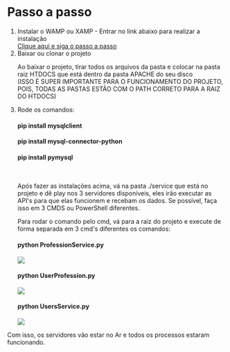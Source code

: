 <h1>Passo a passo</h1>
<ol>
  <li>Instalar o WAMP ou XAMP - Entrar no link abaixo para realizar a instalação</li>
  <a href="https://blog.templatetoaster.com/how-to-install-wamp/">Clique aqui e siga o passo a passo</a>
  <li>Baixar ou clonar o projeto</li>
  <p>Ao baixar o projeto, tirar todos os arquivos da pasta e colocar na pasta raiz HTDOCS que está dentro da pasta APACHE do seu disco <br> (ISSO É SUPER IMPORTANTE PARA O FUNCIONAMENTO DO PROJETO, POIS, TODAS AS PASTAS ESTÃO COM O PATH CORRETO PARA A RAIZ DO HTDOCS)</p>
  <li>Rode os comandos:</li>
  <h4>pip install mysqlclient</h4>
  <h4>pip install mysql-connector-python</h4>
  <h4>pip install pymysql</h4>
  
  <br>
  <p>Após fazer as instalações acima, vá na pasta ./service que está no projeto e dê play nos 3 servidores disponíveis, eles irão executar as API's 
  para que elas funcionem e recebam os dados. Se possível, faça isso em 3 CMDS ou PowerShell diferentes.</p>
  <p>Para rodar o comando pelo cmd, vá para a raiz do projeto e execute de forma separada em 3 cmd's diferentes os comandos: </p>
  <h4>python ProfessionService.py</h4>
  <img style="max-width: 100%" src="https://imgur.com/lFLpzV4.jpg"/>
  <h4>python UserProfession.py</h4>
  <img style="max-width: 100%" src="https://imgur.com/tcpdKpn.jpg"/>
  <h4>python UsersService.py</h4>
  <img style="max-width: 100%" src="https://imgur.com/UfKCnUM.jpg"/>
  
</ol>
<p>Com isso, os servidores vão estar no Ar e todos os processos estaram funcionando.</p>

